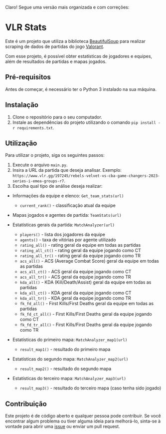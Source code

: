 Claro! Segue uma versão mais organizada e com correções:

# VLR Stats

Este é um projeto que utiliza a biblioteca [BeautifulSoup](https://www.crummy.com/software/BeautifulSoup/bs4/doc/) para realizar scraping de dados de partidas do jogo [Valorant](https://playvalorant.com/pt-br/).

Com esse projeto, é possível obter estatísticas de jogadores e equipes, além de resultados de partidas e mapas jogados.

## Pré-requisitos

Antes de começar, é necessário ter o Python 3 instalado na sua máquina.

## Instalação

1. Clone o repositório para o seu computador.
2. Instale as dependências do projeto utilizando o comando `pip install -r requirements.txt`.

## Utilização

Para utilizar o projeto, siga os seguintes passos:

1. Execute o arquivo `main.py`.
2. Insira a URL da partida que deseja analisar. Exemplo: `https://www.vlr.gg/197245/rebels-velvet-vs-cba-game-changers-2023-series-i-emea-groups-r7`.
3. Escolha qual tipo de análise deseja realizar:

- Informações da equipe e elenco: `Get_team_stats(url)`
  - `current_rank()` - classificação atual da equipe

- Mapas jogados e agentes de partida: `TeamStats(url)`

- Estatísticas gerais da partida: `MatchAnalyzer(url)`
  - `players()` - lista dos jogadores da equipe
  - `agents()` - taxa de vitórias por agente utilizado
  - `rating_all()` - rating geral da equipe em todas as partidas
  - `rating_all_ct()` - rating geral da equipe jogando como CT
  - `rating_all_tr()` - rating geral da equipe jogando como TR
  - `acs_all()` - ACS (Average Combat Score) geral da equipe em todas as partidas
  - `acs_all_ct()` - ACS geral da equipe jogando como CT
  - `acs_all_tr()` - ACS geral da equipe jogando como TR
  - `kda_all()` - KDA (Kill/Death/Assist) geral da equipe em todas as partidas
  - `kda_all_ct()` - KDA geral da equipe jogando como CT
  - `kda_all_tr()` - KDA geral da equipe jogando como TR
  - `fk_fd_all()` - First Kills/First Deaths geral da equipe em todas as partidas
  - `fk_fd_ct_all()` - First Kills/First Deaths geral da equipe jogando como CT
  - `fk_fd_tr_all()` - First Kills/First Deaths geral da equipe jogando como TR

- Estatísticas do primeiro mapa: `MatchAnalyzer_map1(url)`
  - `result_map1()` - resultado do primeiro mapa

- Estatísticas do segundo mapa: `MatchAnalyzer_map2(url)`
  - `result_map2()` - resultado do segundo mapa

- Estatísticas do terceiro mapa: `MatchAnalyzer_map3(url)`
  - `result_map3()` - resultado do terceiro mapa (caso tenha sido jogado)


## Contribuição

Este projeto é de código aberto e qualquer pessoa pode contribuir. Se você encontrar algum problema ou tiver alguma ideia para melhorá-lo, sinta-se à vontade para abrir uma [issue](https://github.com/gustavosotnas/vlr-stats/issues) ou enviar um pull request.

